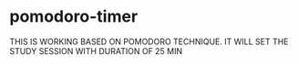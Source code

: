 # pomodoro-timer
THIS IS WORKING BASED ON POMODORO TECHNIQUE.
IT WILL SET THE STUDY SESSION WITH  DURATION OF 25 MIN
